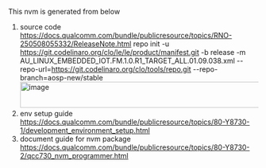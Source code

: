 This nvm is generated from below
1) source code
https://docs.qualcomm.com/bundle/publicresource/topics/RNO-250508055332/ReleaseNote.html
repo init -u https://git.codelinaro.org/clo/le/le/product/manifest.git -b release -m AU_LINUX_EMBEDDED_IOT.FM.1.0.R1_TARGET_ALL.01.09.038.xml --repo-url=https://git.codelinaro.org/clo/tools/repo.git --repo-branch=aosp-new/stable<img width="1046" height="52" alt="image" src="https://github.com/user-attachments/assets/0f09742b-efc6-4d25-ae65-1a6e5e1ee712" />
2) env setup guide
https://docs.qualcomm.com/bundle/publicresource/topics/80-Y8730-1/development_environment_setup.html
3) document guide for nvm package
https://docs.qualcomm.com/bundle/publicresource/topics/80-Y8730-2/qcc730_nvm_programmer.html

